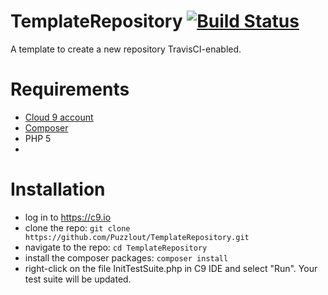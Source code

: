 # TemplateRepository [![Build Status](https://travis-ci.org/Puzzlout/TemplateRepository.svg?branch=master)](https://travis-ci.org/Puzzlout/TemplateRepository)
A template to create a new repository TravisCI-enabled.

# Requirements
- [Cloud 9 account](https://c9.io)
- [Composer](https://getcomposer.org/)
- PHP 5
- 
# Installation
- log in to https://c9.io
- clone the repo: `git clone https://github.com/Puzzlout/TemplateRepository.git`
- navigate to the repo: `cd TemplateRepository`
- install the composer packages: `composer install`
- right-click on the file InitTestSuite.php in C9 IDE and select "Run". Your test suite will be updated.
